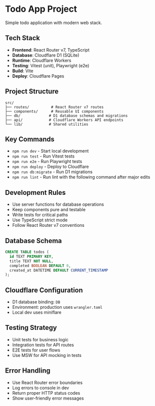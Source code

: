 # Todo App Project

Simple todo application with modern web stack.

## Tech Stack

- **Frontend**: React Router v7, TypeScript
- **Database**: Cloudflare D1 (SQLite)
- **Runtime**: Cloudflare Workers
- **Testing**: Vitest (unit), Playwright (e2e)
- **Build**: Vite
- **Deploy**: Cloudflare Pages

## Project Structure

```
src/
├── routes/          # React Router v7 routes
├── components/      # Reusable UI components
├── db/             # D1 database schemas and migrations
├── api/            # Cloudflare Workers API endpoints
└── lib/            # Shared utilities
```

## Key Commands

- `npm run dev` - Start local development
- `npm run test` - Run Vitest tests
- `npm run e2e` - Run Playwright tests
- `npm run deploy` - Deploy to Cloudflare
- `npm run db:migrate` - Run D1 migrations
- `npm run lint` - Run lint with the following command after major edits

## Development Rules

- Use server functions for database operations
- Keep components pure and testable
- Write tests for critical paths
- Use TypeScript strict mode
- Follow React Router v7 conventions

## Database Schema

```sql
CREATE TABLE todos (
  id TEXT PRIMARY KEY,
  title TEXT NOT NULL,
  completed BOOLEAN DEFAULT 0,
  created_at DATETIME DEFAULT CURRENT_TIMESTAMP
);
```

## Cloudflare Configuration

- D1 database binding: `DB`
- Environment: production uses `wrangler.toml`
- Local dev uses miniflare

## Testing Strategy

- Unit tests for business logic
- Integration tests for API routes
- E2E tests for user flows
- Use MSW for API mocking in tests

## Error Handling

- Use React Router error boundaries
- Log errors to console in dev
- Return proper HTTP status codes
- Show user-friendly error messages